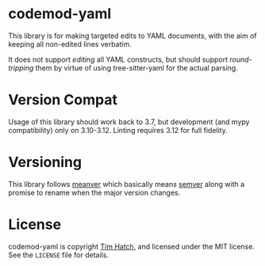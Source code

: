 # codemod-yaml

This library is for making targeted edits to YAML documents, with the aim of
keeping all non-edited lines verbatim.

It does not support *editing* all YAML constructs, but should support
*round-tripping* them by virtue of using tree-sitter-yaml for the actual
parsing.

# Version Compat

Usage of this library should work back to 3.7, but development (and mypy
compatibility) only on 3.10-3.12.  Linting requires 3.12 for full fidelity.

# Versioning

This library follows [meanver](https://meanver.org/) which basically means
[semver](https://semver.org/) along with a promise to rename when the major
version changes.

# License

codemod-yaml is copyright [Tim Hatch](https://timhatch.com/), and licensed under
the MIT license.  See the `LICENSE` file for details.

